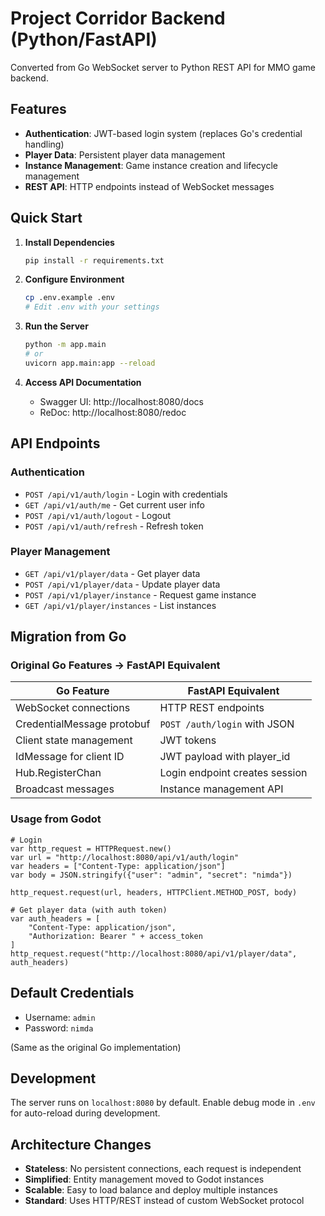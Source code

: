 # Project Corridor Backend (Python/FastAPI)

Converted from Go WebSocket server to Python REST API for MMO game backend.

## Features

- **Authentication**: JWT-based login system (replaces Go's credential handling)
- **Player Data**: Persistent player data management
- **Instance Management**: Game instance creation and lifecycle management
- **REST API**: HTTP endpoints instead of WebSocket messages

## Quick Start

1. **Install Dependencies**
   ```bash
   pip install -r requirements.txt
   ```

2. **Configure Environment**
   ```bash
   cp .env.example .env
   # Edit .env with your settings
   ```

3. **Run the Server**
   ```bash
   python -m app.main
   # or
   uvicorn app.main:app --reload
   ```

4. **Access API Documentation**
   - Swagger UI: http://localhost:8080/docs
   - ReDoc: http://localhost:8080/redoc

## API Endpoints

### Authentication
- `POST /api/v1/auth/login` - Login with credentials
- `GET /api/v1/auth/me` - Get current user info
- `POST /api/v1/auth/logout` - Logout
- `POST /api/v1/auth/refresh` - Refresh token

### Player Management
- `GET /api/v1/player/data` - Get player data
- `POST /api/v1/player/data` - Update player data
- `POST /api/v1/player/instance` - Request game instance
- `GET /api/v1/player/instances` - List instances

## Migration from Go

### Original Go Features → FastAPI Equivalent

| Go Feature | FastAPI Equivalent |
|------------|-------------------|
| WebSocket connections | HTTP REST endpoints |
| CredentialMessage protobuf | `POST /auth/login` with JSON |
| Client state management | JWT tokens |
| IdMessage for client ID | JWT payload with player_id |
| Hub.RegisterChan | Login endpoint creates session |
| Broadcast messages | Instance management API |

### Usage from Godot

```gdscript
# Login
var http_request = HTTPRequest.new()
var url = "http://localhost:8080/api/v1/auth/login"
var headers = ["Content-Type: application/json"]
var body = JSON.stringify({"user": "admin", "secret": "nimda"})

http_request.request(url, headers, HTTPClient.METHOD_POST, body)

# Get player data (with auth token)
var auth_headers = [
    "Content-Type: application/json",
    "Authorization: Bearer " + access_token
]
http_request.request("http://localhost:8080/api/v1/player/data", auth_headers)
```

## Default Credentials

- Username: `admin`
- Password: `nimda`

(Same as the original Go implementation)

## Development

The server runs on `localhost:8080` by default. Enable debug mode in `.env` for auto-reload during development.

## Architecture Changes

- **Stateless**: No persistent connections, each request is independent
- **Simplified**: Entity management moved to Godot instances
- **Scalable**: Easy to load balance and deploy multiple instances
- **Standard**: Uses HTTP/REST instead of custom WebSocket protocol

